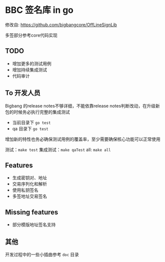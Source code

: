 # BBC 签名库 in go

修改自: https://github.com/bigbangcore/OffLineSignLib

多签部分参考core代码实现

## TODO
- 增加更多的测试用例
- 增加持续集成测试
- 代码审计

## To 开发人员
Bigbang 的release notes不够详细，不能依靠release notes判断改动，在升级新包的时候务必执行完整的集成测试

- 当前目录下 `go test `
- qa 目录下 `go test`

增加新的特性也务必确保测试用例的覆盖率，至少需要确保核心功能可以正常使用

测试：`make test`
集成测试：`make qaTest`
all: `make all`

## Features

- 生成密钥对、地址
- 交易序列化和解析
- 使用私钥签名
- 多签地址交易签名

## Missing features

- 部分模版地址签名支持


## 其他

开发过程中的一些小插曲参考 `doc` 目录
